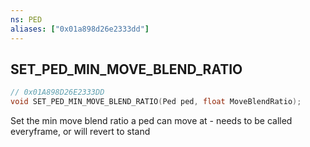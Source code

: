 ```yaml
---
ns: PED
aliases: ["0x01a898d26e2333dd"]
---
```

## SET_PED_MIN_MOVE_BLEND_RATIO

```c
// 0x01A898D26E2333DD
void SET_PED_MIN_MOVE_BLEND_RATIO(Ped ped, float MoveBlendRatio);
```

Set the min move blend ratio a ped can move at - needs to be called everyframe, or will revert to stand

